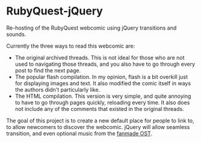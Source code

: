 RubyQuest-jQuery
================

Re-hosting of the RubyQuest webcomic using jQuery transitions and sounds.

Currently the three ways to read this webcomic are:

* The original archived threads. This is not ideal for those who are not used to navigating those threads, and you also have to go through every post to find the next page.
* The popular flash compilation. In my opinion, flash is a bit overkill just for displaying images and text. It also modified the comic itself in ways the authors didn't particularly like.
* The HTML compilation. This version is very simple, and quite annoying to have to go through pages quickly, reloading every time. It also does not include any of the comments that existed in the original threads.

The goal of this project is to create a new default place for people to link to, to allow newcomers to discover the webcomic. jQuery will allow seamless transition, and even optional music from the [fanmade OST](http://www.youtube.com/playlist?list=PL4B639222C746AF92).

